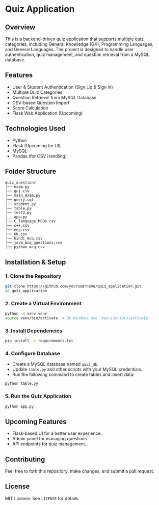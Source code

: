 # Quiz Application

## Overview
This is a backend-driven quiz application that supports multiple quiz categories, including General Knowledge (GK), Programming Languages, and General Languages. The project is designed to handle user authentication, quiz management, and question retrieval from a MySQL database.

## Features
- User & Student Authentication (Sign Up & Sign In)
- Multiple Quiz Categories
- Question Retrieval from MySQL Database
- CSV-based Question Import
- Score Calculation
- Flask Web Application (Upcoming)

## Technologies Used
- Python
- Flask (Upcoming for UI)
- MySQL
- Pandas (for CSV Handling)

## Folder Structure
```
quiz_question/
│── exam.py
│── guj.csv
│── main_exam.py
│── query.sql
│── student.py
│── table.py
│── test2.py
│__ app.py
│── C_language_MCQs.csv
│── c++.csv
│── eng.csv
│── GK.csv
│── hindi_mcq.csv
│── java_mcq_questions.csv
│── python_mcq.csv
```

## Installation & Setup
### **1. Clone the Repository**
```sh
git clone https://github.com/yourusername/quiz_application.git
cd quiz_application
```

### **2. Create a Virtual Environment**
```sh
python -m venv venv
source venv/bin/activate  # On Windows use `venv\Scripts\activate`
```

### **3. Install Dependencies**
```sh
pip install -r requirements.txt
```

### **4. Configure Database**
- Create a MySQL database named `quiz_db`.
- Update `table.py` and other scripts with your MySQL credentials.
- Run the following command to create tables and insert data:
```sh
python table.py
```

### **5. Run the Quiz Application**
```sh
python app.py
```

## Upcoming Features
- Flask-based UI for a better user experience.
- Admin panel for managing questions.
- API endpoints for quiz management.

## Contributing
Feel free to fork this repository, make changes, and submit a pull request.

## License
MIT License. See `LICENSE` for details.

